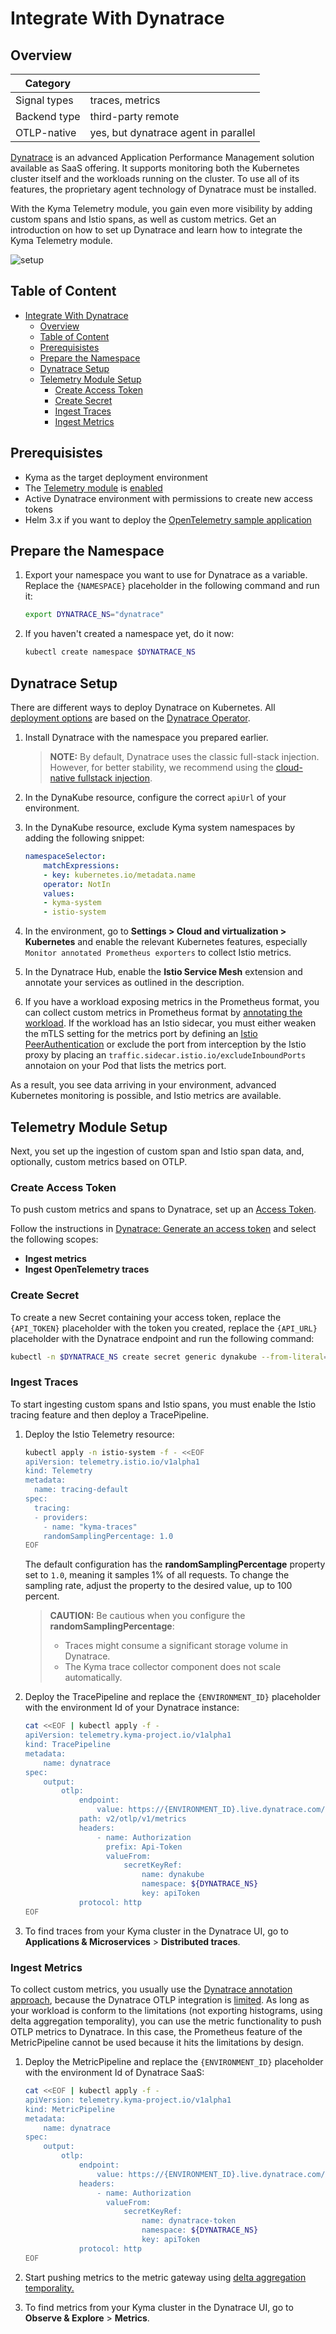 # Integrate With Dynatrace

## Overview

| Category| |
| - | - |
| Signal types | traces, metrics |
| Backend type | third-party remote |
| OTLP-native | yes, but dynatrace agent in parallel |

[Dynatrace](https://www.dynatrace.com) is an advanced Application Performance Management solution available as SaaS offering. It supports monitoring both the Kubernetes cluster itself and the workloads running on the cluster. To use all of its features, the proprietary agent technology of Dynatrace must be installed.

With the Kyma Telemetry module, you gain even more visibility by adding custom spans and Istio spans, as well as custom metrics. Get an introduction on how to set up Dynatrace and learn how to integrate the Kyma Telemetry module.

![setup](./../assets/dynatrace.drawio.svg)

## Table of Content

- [Integrate With Dynatrace](#integrate-with-dynatrace)
  - [Overview](#overview)
  - [Table of Content](#table-of-content)
  - [Prerequisistes](#prerequisistes)
  - [Prepare the Namespace](#prepare-the-namespace)
  - [Dynatrace Setup](#dynatrace-setup)
  - [Telemetry Module Setup](#telemetry-module-setup)
    - [Create Access Token](#create-access-token)
    - [Create Secret](#create-secret)
    - [Ingest Traces](#ingest-traces)
    - [Ingest Metrics](#ingest-metrics)

## Prerequisistes

- Kyma as the target deployment environment
- The [Telemetry module](https://kyma-project.io/#/telemetry-manager/user/README) is [enabled](https://kyma-project.io/#/02-get-started/01-quick-install)
- Active Dynatrace environment with permissions to create new access tokens
- Helm 3.x if you want to deploy the [OpenTelemetry sample application](../opentelemetry-demo/README.md)

## Prepare the Namespace

1. Export your namespace you want to use for Dynatrace as a variable. Replace the `{NAMESPACE}` placeholder in the following command and run it:

    ```bash
    export DYNATRACE_NS="dynatrace"
    ```

1. If you haven't created a namespace yet, do it now:

    ```bash
    kubectl create namespace $DYNATRACE_NS
    ```

## Dynatrace Setup

There are different ways to deploy Dynatrace on Kubernetes. All [deployment options](https://www.dynatrace.com/support/help/setup-and-configuration/setup-on-container-platforms/kubernetes/get-started-with-kubernetes-monitoring/deployment-options-k8s) are based on the [Dynatrace Operator](https://github.com/Dynatrace/dynatrace-operator).

1. Install Dynatrace with the namespace you prepared earlier.
   >**NOTE:** By default, Dynatrace uses the classic full-stack injection. However, for better stability, we recommend using the [cloud-native fullstack injection](https://docs.dynatrace.com/docs/setup-and-configuration/setup-on-k8s/installation/cloud-native-fullstack).

2. In the DynaKube resource, configure the correct `apiUrl` of your environment.

3. In the DynaKube resource, exclude Kyma system namespaces by adding the following snippet:

    ```yaml
    namespaceSelector:
        matchExpressions:
        - key: kubernetes.io/metadata.name
        operator: NotIn
        values:
        - kyma-system
        - istio-system
    ```

4. In the environment, go to **Settings > Cloud and virtualization > Kubernetes** and enable the relevant Kubernetes features, especially `Monitor annotated Prometheus exporters` to collect Istio metrics.

5. In the Dynatrace Hub, enable the **Istio Service Mesh** extension and annotate your services as outlined in the description.

6. If you have a workload exposing metrics in the Prometheus format, you can collect custom metrics in Prometheus format by [annotating the workload](https://docs.dynatrace.com/docs/platform-modules/infrastructure-monitoring/container-platform-monitoring/kubernetes-monitoring/monitor-prometheus-metrics). If the workload has an Istio sidecar, you must either weaken the mTLS setting for the metrics port by defining an [Istio PeerAuthentication](https://istio.io/latest/docs/reference/config/security/peer_authentication/#PeerAuthentication) or exclude the port from interception by the Istio proxy by placing an `traffic.sidecar.istio.io/excludeInboundPorts` annotaion on your Pod that lists the metrics port.

As a result, you see data arriving in your environment, advanced Kubernetes monitoring is possible, and Istio metrics are available.

## Telemetry Module Setup

Next, you set up the ingestion of custom span and Istio span data, and, optionally, custom metrics based on OTLP.

### Create Access Token

To push custom metrics and spans to Dynatrace, set up an [Access Token](https://docs.dynatrace.com/docs/manage/access-control/access-tokens).

Follow the instructions in [Dynatrace: Generate an access token](https://docs.dynatrace.com/docs/manage/access-control/access-tokens#create-api-token) and select the following scopes:

- **Ingest metrics**
- **Ingest OpenTelemetry traces**

### Create Secret

To create a new Secret containing your access token, replace the `{API_TOKEN}` placeholder with the token you created, replace the `{API_URL}` placeholder with the Dynatrace endpoint and run the following command:

```bash
kubectl -n $DYNATRACE_NS create secret generic dynakube --from-literal="apiToken=<API_TOKEN>" --from-literal="apiUrl=<API_URL>"
```

### Ingest Traces

To start ingesting custom spans and Istio spans, you must enable the Istio tracing feature and then deploy a TracePipeline.

1. Deploy the Istio Telemetry resource:

    ```bash
    kubectl apply -n istio-system -f - <<EOF
    apiVersion: telemetry.istio.io/v1alpha1
    kind: Telemetry
    metadata:
      name: tracing-default
    spec:
      tracing:
      - providers:
        - name: "kyma-traces"
        randomSamplingPercentage: 1.0
    EOF
    ```

    The default configuration has the **randomSamplingPercentage** property set to `1.0`, meaning it samples 1% of all requests. To change the sampling rate, adjust the property to the desired value, up to 100 percent.

    > **CAUTION:** Be cautious when you configure the **randomSamplingPercentage**:
    > - Traces might consume a significant storage volume in Dynatrace.
    > - The Kyma trace collector component does not scale automatically.

1. Deploy the TracePipeline and replace the `{ENVIRONMENT_ID}` placeholder with the environment Id of your Dynatrace instance:

    ```bash
    cat <<EOF | kubectl apply -f -
    apiVersion: telemetry.kyma-project.io/v1alpha1
    kind: TracePipeline
    metadata:
        name: dynatrace
    spec:
        output:
            otlp:
                endpoint:
                    value: https://{ENVIRONMENT_ID}.live.dynatrace.com/api
                path: v2/otlp/v1/metrics
                headers:
                    - name: Authorization
                      prefix: Api-Token
                      valueFrom:
                          secretKeyRef:
                              name: dynakube
                              namespace: ${DYNATRACE_NS}
                              key: apiToken
                protocol: http
    EOF
    ```

1. To find traces from your Kyma cluster in the Dynatrace UI, go to **Applications & Microservices** > **Distributed traces**.

### Ingest Metrics

To collect custom metrics, you usually use the [Dynatrace annotation approach](https://docs.dynatrace.com/docs/platform-modules/infrastructure-monitoring/container-platform-monitoring/kubernetes-monitoring/monitor-prometheus-metrics), because the Dynatrace OTLP integration is [limited](https://docs.dynatrace.com/docs/extend-dynatrace/opentelemetry/getting-started/metrics/ingest/migration-guide-otlp-exporter#migrate-collector-configuration). As long as your workload is conform to the limitations (not exporting histograms, using delta aggregation temporality), you can use the metric functionality to push OTLP metrics to Dynatrace. In this case, the Prometheus feature of the MetricPipeline cannot be used because it hits the limitations by design.

1. Deploy the MetricPipeline and replace the `{ENVIRONMENT_ID}` placeholder with the environment Id of Dynatrace SaaS:

    ```bash
    cat <<EOF | kubectl apply -f -
    apiVersion: telemetry.kyma-project.io/v1alpha1
    kind: MetricPipeline
    metadata:
        name: dynatrace
    spec:
        output:
            otlp:
                endpoint:
                    value: https://{ENVIRONMENT_ID}.live.dynatrace.com/api/v2/otlp
                headers:
                    - name: Authorization
                      valueFrom:
                          secretKeyRef:
                              name: dynatrace-token
                              namespace: ${DYNATRACE_NS}
                              key: apiToken
                protocol: http
    EOF
    ```

1. Start pushing metrics to the metric gateway using [delta aggregation temporality.](https://docs.dynatrace.com/docs/extend-dynatrace/opentelemetry/overview/metrics#temporality)

1. To find metrics from your Kyma cluster in the Dynatrace UI, go to **Observe & Explore** > **Metrics**.
